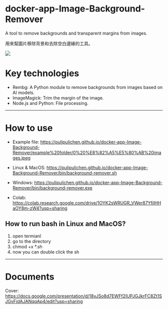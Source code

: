 # docker-app-Image-Background-Remover

A tool to remove backgrounds and transparent margins from images.

用來幫圖片移除背景和去除空白邊緣的工具。

![](https://blogger.googleusercontent.com/img/a/AVvXsEj-RMQjfPWk-k53RhBjFJj_A5R33nLRu_E3x99o8llJKgjQlAQ8g5c9OdMsbRkK1Us6_U0_1yGmguOYgZFhOxMljOy3LBZQL2u-INS414hf-UVVhQEE_YiP0Ep4lVKiz9hGgBXM-JSpkAm8EGezsTl3OHn1qOn0LJYZppORLmNqjzuEt7aFuiKqFA)

# Key technologies

- Rembg: A Python module to remove backgrounds from images based on AI models.
- ImageMagick: Trim the margin of the image.
- Node.js and Python: File processing.

----

# How to use

- Example file: https://pulipulichen.github.io/docker-app-Image-Background-Remover/example%20folder/0%20%E8%82%A5%E5%80%AB%20images.jpeg


- Linux & MacOS: https://pulipulichen.github.io/docker-app-Image-Background-Remover/bin/background-remover.sh
- Windows: https://pulipulichen.github.io/docker-app-Image-Background-Remover/bin/background-remover.exe
- Colab: https://colab.research.google.com/drive/1OYK2sWRUGR_VWer87YfjlHHaOY8m-zW4?usp=sharing

## How to run bash in Linux and MacOS? 

1. open termianl
2. go to the directory
3. chmod +x *.sh
4. now you can double click the sh

----

# Documents

Cover: https://docs.google.com/presentation/d/18vJSo8d7EWFf2IUPJGJkrFC8Zt1SJGvFjdAJANqqAp4/edit?usp=sharing
